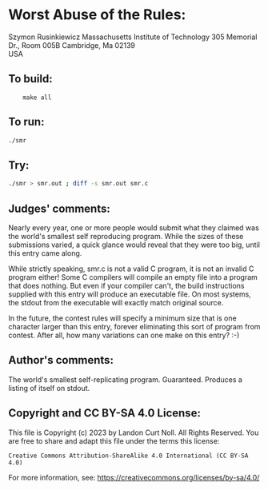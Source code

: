 # Worst Abuse of the Rules:

Szymon Rusinkiewicz
Massachusetts Institute of Technology
305 Memorial Dr., Room 005B
Cambridge, Ma  02139  
USA

## To build:

        make all

## To run:

```sh
./smr
```

## Try:

```sh
./smr > smr.out ; diff -s smr.out smr.c
```

## Judges' comments:

Nearly every year, one or more people would submit what they claimed 
was the world's smallest self reproducing program.  While the sizes
of these submissions varied, a quick glance would reveal that they
were too big, until this entry came along.

While strictly speaking, smr.c is not a valid C program, it is
not an invalid C program either!  Some C compilers will compile
an empty file into a program that does nothing.  But even if your
compiler can't, the build instructions supplied with this entry
will produce an executable file.  On most systems, the stdout
from the executable will exactly match original source.

In the future, the contest rules will specify a minimum size
that is one character larger than this entry, forever eliminating
this sort of program from contest.  After all, how many variations
can one make on this entry?  :-)

## Author's comments:

The world's smallest self-replicating program. Guaranteed.
Produces a listing of itself on stdout.

## Copyright and CC BY-SA 4.0 License:

This file is Copyright (c) 2023 by Landon Curt Noll.  All Rights Reserved.
You are free to share and adapt this file under the terms this license:

    Creative Commons Attribution-ShareAlike 4.0 International (CC BY-SA 4.0)

For more information, see: https://creativecommons.org/licenses/by-sa/4.0/
